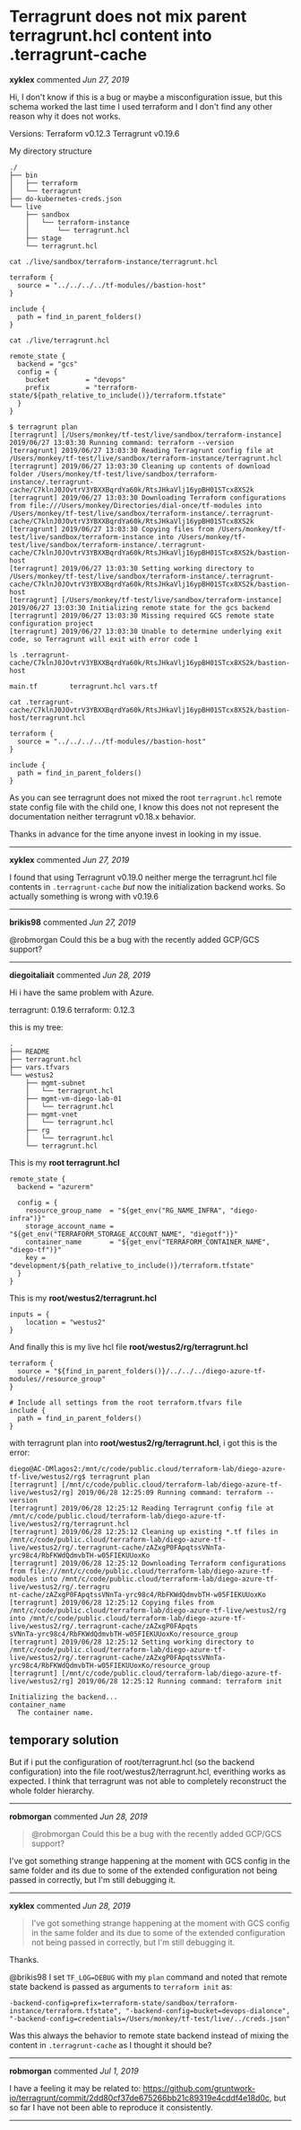 # Terragrunt does not mix parent terragrunt.hcl content into .terragrunt-cache

**xyklex** commented *Jun 27, 2019*

Hi, I don't know if this is a bug or maybe a misconfiguration issue, but this schema worked the last time I used terraform and I don't find any other reason why it does not works.

Versions:
Terraform v0.12.3
Terragrunt v0.19.6

My directory structure
```
./
├── bin
│   ├── terraform
│   └── terragrunt
├── do-kubernetes-creds.json
└── live
    ├── sandbox
    │   └── terraform-instance
    │       └── terragrunt.hcl
    ├── stage
    └── terragrunt.hcl
```

`cat ./live/sandbox/terraform-instance/terragrunt.hcl`
```
terraform {
  source = "../../../../tf-modules//bastion-host"
}

include {
  path = find_in_parent_folders()
}
```

`cat ./live/terragrunt.hcl`
```
remote_state {
  backend = "gcs"
  config = {
    bucket         = "devops"
    prefix         = "terraform-state/${path_relative_to_include()}/terraform.tfstate"
  }
}
```

```
$ terragrunt plan
[terragrunt] [/Users/monkey/tf-test/live/sandbox/terraform-instance] 2019/06/27 13:03:30 Running command: terraform --version
[terragrunt] 2019/06/27 13:03:30 Reading Terragrunt config file at /Users/monkey/tf-test/live/sandbox/terraform-instance/terragrunt.hcl
[terragrunt] 2019/06/27 13:03:30 Cleaning up contents of download folder /Users/monkey/tf-test/live/sandbox/terraform-instance/.terragrunt-cache/C7klnJ0JOvtrV3YBXXBqrdYa60k/RtsJHkaVlj16ypBH01STcx8XS2k
[terragrunt] 2019/06/27 13:03:30 Downloading Terraform configurations from file:///Users/monkey/Directories/dial-once/tf-modules into /Users/monkey/tf-test/live/sandbox/terraform-instance/.terragrunt-cache/C7klnJ0JOvtrV3YBXXBqrdYa60k/RtsJHkaVlj16ypBH01STcx8XS2k
[terragrunt] 2019/06/27 13:03:30 Copying files from /Users/monkey/tf-test/live/sandbox/terraform-instance into /Users/monkey/tf-test/live/sandbox/terraform-instance/.terragrunt-cache/C7klnJ0JOvtrV3YBXXBqrdYa60k/RtsJHkaVlj16ypBH01STcx8XS2k/bastion-host
[terragrunt] 2019/06/27 13:03:30 Setting working directory to /Users/monkey/tf-test/live/sandbox/terraform-instance/.terragrunt-cache/C7klnJ0JOvtrV3YBXXBqrdYa60k/RtsJHkaVlj16ypBH01STcx8XS2k/bastion-host
[terragrunt] [/Users/monkey/tf-test/live/sandbox/terraform-instance] 2019/06/27 13:03:30 Initializing remote state for the gcs backend
[terragrunt] 2019/06/27 13:03:30 Missing required GCS remote state configuration project
[terragrunt] 2019/06/27 13:03:30 Unable to determine underlying exit code, so Terragrunt will exit with error code 1
```

`ls .terragrunt-cache/C7klnJ0JOvtrV3YBXXBqrdYa60k/RtsJHkaVlj16ypBH01STcx8XS2k/bastion-host`
```
main.tf        terragrunt.hcl vars.tf
```

`cat .terragrunt-cache/C7klnJ0JOvtrV3YBXXBqrdYa60k/RtsJHkaVlj16ypBH01STcx8XS2k/bastion-host/terragrunt.hcl`
```
terraform {
  source = "../../../../tf-modules//bastion-host"
}

include {
  path = find_in_parent_folders()
}
```

As you can see terragrunt does not mixed the root `terragrunt.hcl` remote state config file with the child one, I know this does not not represent the documentation neither terragrunt v0.18.x behavior.

Thanks in advance for the time anyone invest in looking in my issue.
<br />
***


**xyklex** commented *Jun 27, 2019*

I found that using Terragrunt v0.19.0 neither merge the terragrunt.hcl file contents in `.terragrunt-cache` *but* now the initialization backend works. So actually something is wrong with v0.19.6
***

**brikis98** commented *Jun 27, 2019*

@robmorgan Could this be a bug with the recently added GCP/GCS support?
***

**diegoitaliait** commented *Jun 28, 2019*

Hi i have the same problem with Azure.

terragrunt: 0.19.6
terraform: 0.12.3

this is my tree:

```
.
├── README
├── terragrunt.hcl
├── vars.tfvars
└── westus2
    ├── mgmt-subnet
    │   └── terragrunt.hcl
    ├── mgmt-vm-diego-lab-01
    │   └── terragrunt.hcl
    ├── mgmt-vnet
    │   └── terragrunt.hcl
    ├── rg
    │   └── terragrunt.hcl
    └── terragrunt.hcl
```

This is my **root terragrunt.hcl**

```
remote_state {
  backend = "azurerm"

  config = {
    resource_group_name  = "${get_env("RG_NAME_INFRA", "diego-infra")}"
    storage_account_name = "${get_env("TERRAFORM_STORAGE_ACCOUNT_NAME", "diegotf")}"
    container_name       = "${get_env("TERRAFORM_CONTAINER_NAME", "diego-tf")}"
    key = "development/${path_relative_to_include()}/terraform.tfstate"
  }
}
```

This is my **root/westus2/terragrunt.hcl**

```
inputs = {
    location = "westus2"
}
```

And finally this is my live hcl file **root/westus2/rg/terragrunt.hcl**

```
terraform {
  source = "${find_in_parent_folders()}/../../../diego-azure-tf-modules//resource_group"
}

# Include all settings from the root terraform.tfvars file
include {
  path = find_in_parent_folders()
}
```

with terragrunt plan into **root/westus2/rg/terragrunt.hcl**, i got this is the error:

```
diego@AC-DMlagos2:/mnt/c/code/public.cloud/terraform-lab/diego-azure-tf-live/westus2/rg$ terragrunt plan
[terragrunt] [/mnt/c/code/public.cloud/terraform-lab/diego-azure-tf-live/westus2/rg] 2019/06/28 12:25:09 Running command: terraform --version
[terragrunt] 2019/06/28 12:25:12 Reading Terragrunt config file at /mnt/c/code/public.cloud/terraform-lab/diego-azure-tf-live/westus2/rg/terragrunt.hcl
[terragrunt] 2019/06/28 12:25:12 Cleaning up existing *.tf files in /mnt/c/code/public.cloud/terraform-lab/diego-azure-tf-live/westus2/rg/.terragrunt-cache/zAZxgP0FApqtssVNnTa-yrc98c4/RbFKWdQdmvbTH-w05FIEKUUoxKo
[terragrunt] 2019/06/28 12:25:12 Downloading Terraform configurations from file:///mnt/c/code/public.cloud/terraform-lab/diego-azure-tf-modules into /mnt/c/code/public.cloud/terraform-lab/diego-azure-tf-live/westus2/rg/.terragru
nt-cache/zAZxgP0FApqtssVNnTa-yrc98c4/RbFKWdQdmvbTH-w05FIEKUUoxKo
[terragrunt] 2019/06/28 12:25:12 Copying files from /mnt/c/code/public.cloud/terraform-lab/diego-azure-tf-live/westus2/rg into /mnt/c/code/public.cloud/terraform-lab/diego-azure-tf-live/westus2/rg/.terragrunt-cache/zAZxgP0FApqts
sVNnTa-yrc98c4/RbFKWdQdmvbTH-w05FIEKUUoxKo/resource_group
[terragrunt] 2019/06/28 12:25:12 Setting working directory to /mnt/c/code/public.cloud/terraform-lab/diego-azure-tf-live/westus2/rg/.terragrunt-cache/zAZxgP0FApqtssVNnTa-yrc98c4/RbFKWdQdmvbTH-w05FIEKUUoxKo/resource_group
[terragrunt] [/mnt/c/code/public.cloud/terraform-lab/diego-azure-tf-live/westus2/rg] 2019/06/28 12:25:12 Running command: terraform init

Initializing the backend...
container_name
  The container name.
```

## temporary solution
But if i put the configuration of root/terragrunt.hcl (so the backend configuration) into the file root/westus2/terragrunt.hcl, everithing works as expected. 
I think that terragrunt was not able to completely reconstruct the whole folder hierarchy.

***

**robmorgan** commented *Jun 28, 2019*

> @robmorgan Could this be a bug with the recently added GCP/GCS support?

I've got something strange happening at the moment with GCS config in the same folder and its due to some of the extended configuration not being passed in correctly, but I'm still debugging it.
***

**xyklex** commented *Jun 28, 2019*

> I've got something strange happening at the moment with GCS config in the same folder and its due to some of the extended configuration not being passed in correctly, but I'm still debugging it.

Thanks.

@brikis98 I set `TF_LOG=DEBUG` with my `plan` command and noted that remote state backend is passed as arguments to `terraform init` as:

```
-backend-config=prefix=terraform-state/sandbox/terraform-instance/terraform.tfstate", "-backend-config=bucket=devops-dialonce", "-backend-config=credentials=/Users/monkey/tf-test/live/../creds.json"
```

Was this always the behavior to remote state backend instead of mixing the content in `.terragrunt-cache` as I thought it should be?
***

**robmorgan** commented *Jul 1, 2019*

I have a feeling it may be related to: https://github.com/gruntwork-io/terragrunt/commit/2dd80cf37de675266bb21c89319e4cddf4e18d0c, but so far I have not been able to reproduce it consistently.
***


